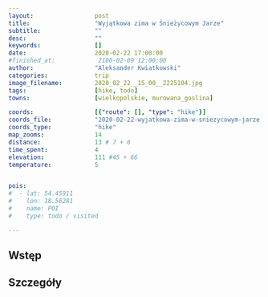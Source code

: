 ```yaml
---
layout:                 post
title:                  "Wyjątkowa zima w Śnieżycowym Jarze"
subtitle:               ""
desc:                   ""
keywords:               []
date:                   2020-02-22 17:00:00
#finished_at:            2100-02-09 12:00:00
author:                 "Aleksander Kwiatkowski"
categories:             trip
image_filename:         2020_02_22__15_00__2225104.jpg
tags:                   [hike, todo]
towns:                  [wielkopolskie, murowana_goslina]

coords:                 [{"route": [], "type": "hike"}]
coords_file:            "2020-02-22-wyjatkowa-zima-w-sniezycowym-jarze.json"
coords_type:            "hike"
map_zooms:              14
distance:               13 # 7 + 6
time_spent:             4
elevation:              111 #45 + 66
temperature:            5


pois:
#  - lat: 54.45911
#    lon: 18.56281
#    name: POI
#    type: todo / visited

---
```



## Wstęp

## Szczegóły

